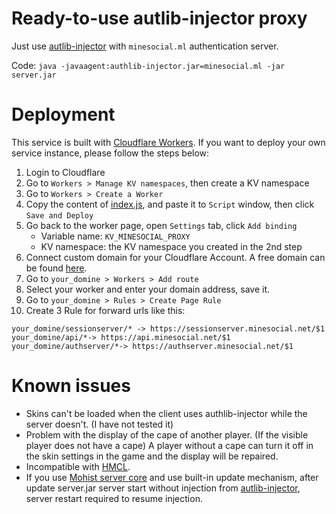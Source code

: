 # Ready-to-use autlib-injector proxy
Just use [autlib-injector](https://github.com/yushijinhun/authlib-injector) with `minesocial.ml` authentication server.

Code: `java -javaagent:authlib-injector.jar=minesocial.ml -jar server.jar`

# Deployment
This service is built with [Cloudflare Workers](https://workers.cloudflare.com/).
If you want to deploy your own service instance, please follow the steps below:
1. Login to Cloudflare
2. Go to `Workers > Manage KV namespaces`, then create a KV namespace
3. Go to `Workers > Create a Worker`
4. Copy the content of [index.js](https://github.com/EvilToasterDBU/minesocial-proxy/blob/master/index.js), and paste it to `Script` window, then click `Save and Deploy`
5. Go back to the worker page, open `Settings` tab, click `Add binding`
    * Variable name: `KV_MINESOCIAL_PROXY`
    * KV namespace: the KV namespace you created in the 2nd step
6. Connect custom domain for your Cloudflare Account.  A free domain can be found [here](http://freenom.com/).
7. Go to `your_domine > Workers > Add route`
8. Select your worker and enter your domain address, save it.
9. Go to `your_domine > Rules > Create Page Rule`
10. Create 3 Rule for forward urls like this:
```
your_domine/sessionserver/* -> https://sessionserver.minesocial.net/$1
your_domine/api/*-> https://api.minesocial.net/$1
your_domine/authserver/*-> https://authserver.minesocial.net/$1
```

# Known issues
* Skins can't be loaded when the client uses authlib-injector while the server doesn't. (I have not tested it)
* Problem with the display of the cape of another player. (If the visible player does not have a cape) A player without a cape can turn it off in the skin settings in the game and the display will be repaired. 
* Incompatible with [HMCL](https://github.com/huanghongxun/HMCL). 
* If you use [Mohist server core](https://github.com/MohistMC/Mohist) and use built-in update mechanism, after update server.jar server start without injection from [autlib-injector](https://github.com/yushijinhun/authlib-injector), server restart required to resume injection.
